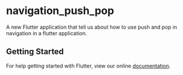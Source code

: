 # navigation_push_pop

A new Flutter application that tell us about how to use push and pop in navigation in a flutter application.

## Getting Started

For help getting started with Flutter, view our online
[documentation](https://flutter.io/).
